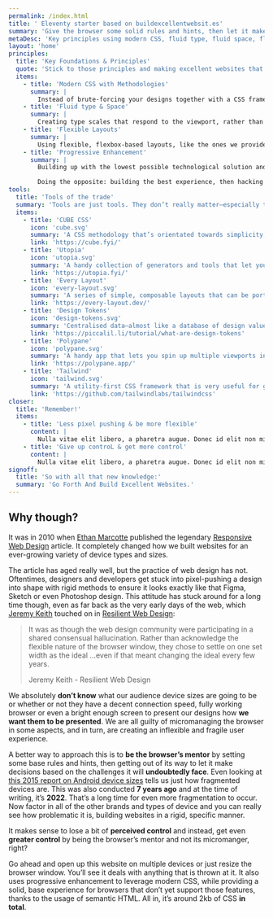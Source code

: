 ```yaml
---
permalink: /index.html
title: ' Eleventy starter based on buildexcellentwebsit.es'
summary: 'Give the browser some solid rules and hints, then let it make the right decisions for the people that visit it, based on their device, connection quality and capabilities. This is how they will get a genuinely great user experience, rather than a fragmented, broken one.'
metaDesc: 'Key principles using modern CSS, fluid type, fluid space, flexible layout and progressive enhancement will help you to build better front-ends that work for everyone.'
layout: 'home'
principles:
  title: 'Key Foundations & Principles'
  quote: 'Stick to those principles and making excellent websites that work for everyone suddenly becomes much, much easier.'
  items:
    - title: 'Modern CSS with Methodologies'
      summary: |
        Instead of brute-forcing your designs together with a CSS framework, consider opting for a CSS methodology like [CUBE CSS](https://cube.fyi/), [SMACSS](http://smacss.com/) or [BEM](http://getbem.com/introduction/) that empowers you to write flexible, portable CSS, rather than rigid, inflexible and overly-specific CSS.
    - title: 'Fluid type & Space'
      summary: |
        Creating type scales that respond to the viewport, rather than setting explicit values for typography and space allows you to set rules once and forget about them, knowing that whatever device, regardless of its available size will be presented with appropriate sizes.
    - title: 'Flexible Layouts'
      summary: |
        Using flexible, flexbox-based layouts, like the ones we provide in [Every Layout](https://every-layout.dev/), ensures that regardless of conditions—be it content or available screen size: your front-end will be able to respond in the most appropriate way. Giving browsers hints and space to do what they do best, helps your front-end handle tricky scenarios where breakpoint-based layouts consistently fail.
    - title: 'Progressive Enhancement'
      summary: |
        Building up with the lowest possible technological solution and enhancing it where device capability, connection speeds and context conditions allow, helps you build for everyone, not just the minority of people that have fast connections and powerful devices that work well, all the time.

        Doing the opposite: building the best experience, then hacking it down for a handful of selected edge-cases means you’re almost  certainly going to build an experience that’s excludes a lot of people.
tools:
  title: 'Tools of the trade'
  summary: 'Tools are just tools. They don’t really matter—especially to the people trying to use the websites you build. The same goes for frameworks too. The most important thing is that you stick to the key principles. Even so, here are some useful tools I use together to build flexible front-ends.'
  items:
    - title: 'CUBE CSS'
      icon: 'cube.svg'
      summary: 'A CSS methodology that’s orientated towards simplicity, pragmatism and consistency.'
      link: 'https://cube.fyi/'
    - title: 'Utopia'
      icon: 'utopia.svg'
      summary: 'A handy collection of generators and tools that let you build up various fluid type and space scales depending on viewport sizes to help with responsive design.'
      link: 'https://utopia.fyi/'
    - title: 'Every Layout'
      icon: 'every-layout.svg'
      summary: 'A series of simple, composable layouts that can be ported to any project. There’s also heaps of learning material to help you *really* learn CSS layout.'
      link: 'https://every-layout.dev/'
    - title: 'Design Tokens'
      icon: 'design-tokens.svg'
      summary: 'Centralised data—almost like a database of design values—that could be consumed by anything that understands a standard, like JSON to help with design consistency.'
      link: 'https://piccalil.li/tutorial/what-are-design-tokens'
    - title: 'Polypane'
      icon: 'polypane.svg'
      summary: 'A handy app that lets you spin up multiple viewports in various configurations to help you build truly responsive sites.'
      link: 'https://polypane.app/'
    - title: 'Tailwind'
      icon: 'tailwind.svg'
      summary: 'A utility-first CSS framework that is very useful for generating utility classes on demand for CUBE CSS.'
      link: 'https://github.com/tailwindlabs/tailwindcss'
closer:
  title: 'Remember!'
  items:
    - title: 'Less pixel pushing & be more flexible'
      content: |
        Nulla vitae elit libero, a pharetra augue. Donec id elit non mi porta gravida at eget metus. Vestibulum id ligula porta felis euismod semper. Vestibulum id ligula porta felis euismod semper. Fusce dapibus, tellus ac cursus commodo, tortor mauris condimentum nibh, ut fermentum massa justo sit amet risus. Cras justo odio, dapibus ac facilisis in, egestas eget quam.
    - title: 'Give up controL & get more control'
      content: |
        Nulla vitae elit libero, a pharetra augue. Donec id elit non mi porta gravida at eget metus. Vestibulum id ligula porta felis euismod semper. Vestibulum id ligula porta felis euismod semper. Fusce dapibus, tellus ac cursus commodo, tortor mauris condimentum nibh, ut fermentum massa justo sit amet risus. Cras justo odio, dapibus ac facilisis in, egestas eget quam.
signoff:
  title: 'So with all that new knowledge:'
  summary: 'Go Forth And Build Excellent Websites.'
---
```


## Why though?

It was in 2010 when [Ethan Marcotte](https://twitter.com/beep) published the legendary [Responsive Web Design](https://alistapart.com/article/responsive-web-design/) article. It completely changed how we built websites for an ever-growing variety of device types and sizes.

The article has aged really well, but the practice of web design has not. Oftentimes, designers and developers get stuck into pixel-pushing a design into shape with rigid methods to ensure it looks exactly like that Figma, Sketch or even Photoshop design. This attitude has stuck around for a long time though, even as far back as the very early days of the web, which [Jeremy Keith](https://twitter.com/adactio) touched on in [Resilient Web Design](https://resilientwebdesign.com/):

> It was as though the web design community were participating in a shared consensual hallucination. Rather than acknowledge the flexible nature of the browser window, they chose to settle on one set width as the ideal …even if that meant changing the ideal every few years.
>
> Jeremy Keith - Resilient Web Design

We absolutely **don’t know** what our audience device sizes are going to be or whether or not they have a decent connection speed, fully working browser or even a bright enough screen to present our designs how **we want them to be presented**. We are all guilty of micromanaging the browser in some aspects, and in turn, are creating an inflexible and fragile user experience.

A better way to approach this is to **be the browser’s mentor** by setting some base rules and hints, then getting out of its way to let it make decisions based on the challenges it will **undoubtedly face**. Even looking at [this 2015 report on Android device sizes](https://www.opensignal.com/sites/opensignal-com/files/data/reports/global/data-2015-08/2015_08_fragmentation_report.pdf) tells us just how fragmented devices are. This was also conducted **7 years ago** and at the time of writing, it’s **2022**. That’s a long time for even more fragmentation to occur. Now factor in all of the other brands and types of device and you can really see how problematic it is, building websites in a rigid, specific manner.

It makes sense to lose a bit of **perceived control** and instead, get even **greater control** by being the browser’s mentor and not its micromanger, right?

Go ahead and open up this website on multiple devices or just resize the browser window. You’ll see it deals with anything that is thrown at it. It also uses progressive enhancement to leverage modern CSS, while providing a solid, base experience for browsers that don’t yet support those features, thanks to the usage of semantic HTML. All in, it’s around 2kb of CSS **in total**.
